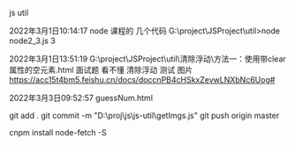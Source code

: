 js util

2022年3月1日10:14:17
node 课程的 几个代码
G:\project\JSProject\util>node node2_3.js 
3

2022年3月1日13:51:19
G:\project\JSProject\util\清除浮动\方法一：使用带clear属性的空元素.html
面试题 看不懂 清除浮动
测试 图片
https://acc15t4bm5.feishu.cn/docs/doccnPB4cHSkxZevwLNXbNc6Uog#

2022年3月3日09:52:57
guessNum.html

git add .
git commit -m "D:\proj\js\js-util\getImgs.js"
git push origin master

cnpm install node-fetch -S